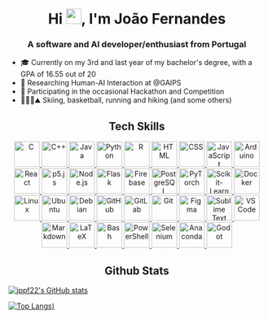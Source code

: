 <h1 align="center">Hi <img src="https://media.giphy.com/media/hvRJCLFzcasrR4ia7z/giphy.gif" width="30px"/>, I'm João Fernandes</h1>
<h3 align="center">A software and AI developer/enthusiast from Portugal</h3>

<ul>
    <li> 🎓️ Currently on my 3rd and last year of my bachelor's degree, with a GPA of 16.55 out of 20</li>
    <li> 🔬 Researching Human-AI Interaction at @GAIPS</li>
    <li> 🥇 Participating in the occasional Hackathon and Competition</li>
    <li> 🎿🏀🏃⛰ Skiing, basketball, running and hiking (and some others)</li>
</ul>

<h2 align="center">Tech Skills</h2>

<p align="center">
    <!-- C -->
    <a href="https://www.gnu.org/software/gnu-c-manual/">
        <img src="https://cdn.jsdelivr.net/gh/devicons/devicon@latest/icons/c/c-original.svg" width="50px" height="50px" alt="C" />
    </a>
    <!-- C++ -->
    <a href="https://cplusplus.com/">
        <img src="https://cdn.jsdelivr.net/gh/devicons/devicon@latest/icons/cplusplus/cplusplus-original.svg" width="50px" height="50px" alt="C++" />
    </a>
    <!-- Java -->
    <a href="https://www.oracle.com/java/">
        <img src="https://cdn.jsdelivr.net/gh/devicons/devicon@latest/icons/java/java-original.svg" width="50px" height="50px" alt="Java" />
    </a>
    <!-- Python -->
    <a href="https://www.python.org/">
        <img src="https://cdn.jsdelivr.net/gh/devicons/devicon@latest/icons/python/python-original.svg" width="50px" height="50px" alt="Python" />
    </a>
    <!-- R -->
    <a href="https://www.r-project.org/">
        <img src="https://cdn.jsdelivr.net/gh/devicons/devicon@latest/icons/r/r-original.svg" width="50px" height="50px" alt="R" />
    </a>
    <!-- HTML -->
    <a href="https://developer.mozilla.org/en-US/docs/Web/HTML">
        <img src="https://cdn.jsdelivr.net/gh/devicons/devicon@latest/icons/html5/html5-original.svg" width="50px" height="50px" alt="HTML" />
    </a>
    <!-- CSS -->
    <a href="https://developer.mozilla.org/en-US/docs/Web/CSS">
        <img src="https://cdn.jsdelivr.net/gh/devicons/devicon@latest/icons/css3/css3-original.svg" width="50px" height="50px" alt="CSS" />
    </a>
    <!-- JavaScript -->
    <a href="https://developer.mozilla.org/en-US/docs/Web/JavaScript">
        <img src="https://cdn.jsdelivr.net/gh/devicons/devicon@latest/icons/javascript/javascript-original.svg" width="50px" height="50px" alt="JavaScript" />
    </a>
    <!-- Arduino -->
    <a href="https://www.arduino.cc/">
        <img src="https://cdn.jsdelivr.net/gh/devicons/devicon@latest/icons/arduino/arduino-original.svg" width="50px" height="50px" alt="Arduino" />
    </a>
    <!-- React -->
    <a href="https://reactjs.org/">
        <img src="https://cdn.jsdelivr.net/gh/devicons/devicon@latest/icons/react/react-original.svg" width="50px" height="50px" alt="React" />
    </a>
    <!-- p5.js -->
    <a href="https://p5js.org/">
        <img src="https://cdn.jsdelivr.net/gh/devicons/devicon@latest/icons/p5js/p5js-original.svg" width="50px" height="50px" alt="p5.js" />
    </a>
    <!-- Node.js -->
    <a href="https://nodejs.org/">
        <img src="https://cdn.jsdelivr.net/gh/devicons/devicon@latest/icons/nodejs/nodejs-original.svg" width="50px" height="50px" alt="Node.js" />
    </a>
    <!-- Flask -->
    <a href="https://flask.palletsprojects.com/">
        <img src="https://img.icons8.com/?size=100&id=MHcMYTljfKOr&format=png&color=FFFFFF" width="50px" height="50px" alt="Flask" />
    </a>
    <!-- Firebase -->
    <a href="https://firebase.google.com/">
        <img src="https://cdn.jsdelivr.net/gh/devicons/devicon@latest/icons/firebase/firebase-plain.svg" width="50px" height="50px" alt="Firebase" />
    </a>
    <!-- PostgreSQL -->
    <a href="https://www.postgresql.org/">
        <img src="https://cdn.jsdelivr.net/gh/devicons/devicon@latest/icons/postgresql/postgresql-original.svg" width="50px" height="50px" alt="PostgreSQL" />
    </a>
    <!-- PyTorch -->
    <a href="https://pytorch.org/">
        <img src="https://cdn.jsdelivr.net/gh/devicons/devicon@latest/icons/pytorch/pytorch-original.svg" width="50px" height="50px" alt="PyTorch" />
    </a>
    <!-- Scikit-Learn -->
    <a href="https://scikit-learn.org/">
        <img src="https://upload.wikimedia.org/wikipedia/commons/0/05/Scikit_learn_logo_small.svg" width="50px" height="50px" alt="Scikit-Learn" />
    </a>
    <!-- Docker -->
    <a href="https://www.docker.com/">
        <img src="https://cdn.jsdelivr.net/gh/devicons/devicon@latest/icons/docker/docker-original.svg" width="50px" height="50px" alt="Docker" />
    </a>
    <!-- Linux -->
    <a href="https://www.linux.org/">
        <img src="https://cdn.jsdelivr.net/gh/devicons/devicon@latest/icons/linux/linux-original.svg" width="50px" height="50px" alt="Linux" />
    </a>
    <!-- Ubuntu -->
    <a href="https://ubuntu.com/">
        <img src="https://img.icons8.com/?size=100&id=63208&format=png&color=000000" width="50px" height="50px" alt="Ubuntu" />
    </a>
    <!-- Debian -->
    <a href="https://www.debian.org/">
        <img src="https://cdn.jsdelivr.net/gh/devicons/devicon@latest/icons/debian/debian-original.svg" width="50px" height="50px" alt="Debian" />
    </a>
    <!-- GitHub -->
    <a href="https://github.com/">
        <img src="https://img.icons8.com/?size=100&id=3tC9EQumUAuq&format=png&color=FFFFFF" width="50px" height="50px" alt="GitHub" />
    </a>
    <!-- GitLab -->
    <a href="https://gitlab.com/">
        <img src="https://cdn.jsdelivr.net/gh/devicons/devicon@latest/icons/gitlab/gitlab-original.svg" width="50px" height="50px" alt="GitLab" />
    </a>
    <!-- Git -->
    <a href="https://git-scm.com/">
        <img src="https://cdn.jsdelivr.net/gh/devicons/devicon@latest/icons/git/git-original.svg" width="50px" height="50px" alt="Git" />
    </a>
    <!-- Figma -->
    <a href="https://figma.com/">
        <img src="https://cdn.jsdelivr.net/gh/devicons/devicon@latest/icons/figma/figma-original.svg" width="50px" height="50px" alt="Figma" />
    </a>
    <!-- Sublime Text -->
    <a href="https://www.sublimetext.com/">
        <img src="https://img.icons8.com/?size=100&id=6RHskkZGRABM&format=png&color=000000" width="50px" height="50px" alt="Sublime Text" />
    </a>
    <!-- VS Code -->
    <a href="https://code.visualstudio.com/">
        <img src="https://cdn.jsdelivr.net/gh/devicons/devicon@latest/icons/vscode/vscode-original.svg" width="50px" height="50px" alt="VS Code" />
    </a>
    <!-- Markdown -->
    <a href="https://www.markdownguide.org/">
        <img src="https://img.icons8.com/?size=100&id=21812&format=png&color=FFFFFF" width="50px" height="50px" alt="Markdown" />
    </a>
    <!-- LaTeX -->
    <a href="https://www.latex-project.org/">
        <img src="https://img.icons8.com/?size=100&id=WBooq2dInw0x&format=png&color=000000" width="50px" height="50px" alt="LaTeX" />
    </a>
    <!-- Bash -->
    <a href="https://www.gnu.org/software/bash/">
        <img src="https://img.icons8.com/?size=100&id=9MJf0ngDwS8z&format=png&color=000000" width="50px" height="50px" alt="Bash" />
    </a>
    <!-- PowerShell -->
    <a href="https://docs.microsoft.com/en-us/powershell/">
        <img src="https://cdn.jsdelivr.net/gh/devicons/devicon@latest/icons/powershell/powershell-original.svg" width="50px" height="50px" alt="PowerShell" />
    </a>
    <!-- Selenium -->
    <a href="https://www.selenium.dev/">
        <img src="https://cdn.jsdelivr.net/gh/devicons/devicon@latest/icons/selenium/selenium-original.svg" width="50px" height="50px" alt="Selenium" />
    </a>
    <!-- Anaconda -->
    <a href="https://www.anaconda.com/">
        <img src="https://cdn.jsdelivr.net/gh/devicons/devicon@latest/icons/anaconda/anaconda-original.svg" width="50px" height="50px" alt="Anaconda" />
    </a>
    <!-- Godot -->
    <a href="https://godotengine.org/">
        <img src="https://cdn.jsdelivr.net/gh/devicons/devicon@latest/icons/godot/godot-original.svg" width="50px" height="50px" alt="Godot" />
    </a>
</p>


<h2 align="center">Github Stats</h2>

[![jppf22's GitHub stats](https://github-readme-stats.vercel.app/api?username=jppf22&show=reviews,discussions_started,discussions_answered,prs_merged,prs_merged_percentage&show_icons=true&theme=dark)](https://github.com/anuraghazra/github-readme-stats)

[![Top Langs](https://github-readme-stats.vercel.app/api/top-langs/?username=jppf22&size_weight=0.4&count_weight=0.6&theme=dark&lang_count=10))](https://github.com/anuraghazra/github-readme-stats)

